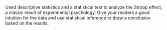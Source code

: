 Used descriptive statistics and a statistical test to analyze the Stroop effect, a classic result of experimental psychology. Give your readers a good intuition for the data and use statistical inference to draw a conclusion based on the results.
